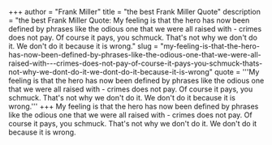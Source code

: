 +++
author = "Frank Miller"
title = "the best Frank Miller Quote"
description = "the best Frank Miller Quote: My feeling is that the hero has now been defined by phrases like the odious one that we were all raised with - crimes does not pay. Of course it pays, you schmuck. That's not why we don't do it. We don't do it because it is wrong."
slug = "my-feeling-is-that-the-hero-has-now-been-defined-by-phrases-like-the-odious-one-that-we-were-all-raised-with---crimes-does-not-pay-of-course-it-pays-you-schmuck-thats-not-why-we-dont-do-it-we-dont-do-it-because-it-is-wrong"
quote = '''My feeling is that the hero has now been defined by phrases like the odious one that we were all raised with - crimes does not pay. Of course it pays, you schmuck. That's not why we don't do it. We don't do it because it is wrong.'''
+++
My feeling is that the hero has now been defined by phrases like the odious one that we were all raised with - crimes does not pay. Of course it pays, you schmuck. That's not why we don't do it. We don't do it because it is wrong.
